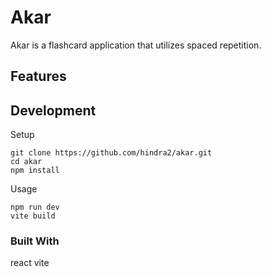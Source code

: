 # Akar
Akar is a flashcard application that utilizes spaced repetition.

## Features

## Development
Setup
```
git clone https://github.com/hindra2/akar.git
cd akar
npm install
```

Usage
```
npm run dev
vite build
```

### Built With
react
vite
